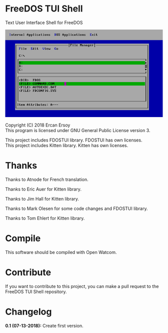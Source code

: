 # FreeDOS TUI Shell

Text User Interface Shell for FreeDOS

![Screenshot](screenshot.png)

Copyright (C) 2018 Ercan Ersoy<br />
This program is licensed under GNU General Public License version 3.

This project includes FDOSTUI library. FDOSTUI has own licenses.<br />
This project includes Kitten library. Kitten has own licenses.

# Thanks

Thanks to Atnode for French translation.

Thanks to Eric Auer for Kitten library.

Thanks to Jim Hall for Kitten library.

Thanks to Mark Olesen for some code changes and FDOSTUI library.

Thanks to Tom Ehlert for Kitten library.

# Compile

This software should be compiled with Open Watcom.

# Contribute

If you want to contribute to this project, you can make a pull request to the
FreeDOS TUI Shell repository.

# Changelog

**0.1 (07-13-2018):** Create first version.
